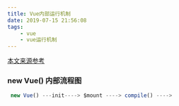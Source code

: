 ```yaml
---
title: Vue内部运行机制
date: 2019-07-15 21:56:08
tags:
    - vue
    - vue运行机制
---
```

[本文来源参考](https://juejin.im/book/5a36661851882538e2259c0f/section/5a37bbb35188257d167a4d64)

### new Vue() 内部流程图

```js
 new Vue() ---init----> $mount ----> compile() ----> 
```